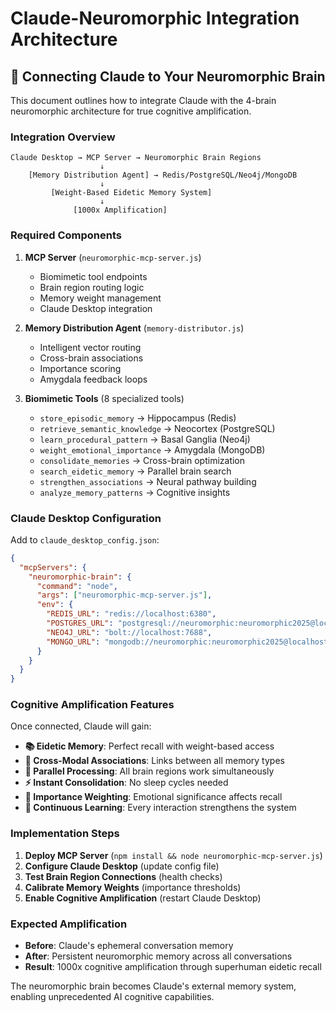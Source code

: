 # Claude-Neuromorphic Integration Architecture

## 🧠 Connecting Claude to Your Neuromorphic Brain

This document outlines how to integrate Claude with the 4-brain neuromorphic architecture for true cognitive amplification.

### Integration Overview

```
Claude Desktop → MCP Server → Neuromorphic Brain Regions
                    ↓
    [Memory Distribution Agent] → Redis/PostgreSQL/Neo4j/MongoDB
                    ↓
         [Weight-Based Eidetic Memory System]
                    ↓
              [1000x Amplification]
```

### Required Components

1. **MCP Server** (`neuromorphic-mcp-server.js`)
   - Biomimetic tool endpoints
   - Brain region routing logic
   - Memory weight management
   - Claude Desktop integration

2. **Memory Distribution Agent** (`memory-distributor.js`)
   - Intelligent vector routing
   - Cross-brain associations
   - Importance scoring
   - Amygdala feedback loops

3. **Biomimetic Tools** (8 specialized tools)
   - `store_episodic_memory` → Hippocampus (Redis)
   - `retrieve_semantic_knowledge` → Neocortex (PostgreSQL)
   - `learn_procedural_pattern` → Basal Ganglia (Neo4j)
   - `weight_emotional_importance` → Amygdala (MongoDB)
   - `consolidate_memories` → Cross-brain optimization
   - `search_eidetic_memory` → Parallel brain search
   - `strengthen_associations` → Neural pathway building
   - `analyze_memory_patterns` → Cognitive insights

### Claude Desktop Configuration

Add to `claude_desktop_config.json`:
```json
{
  "mcpServers": {
    "neuromorphic-brain": {
      "command": "node",
      "args": ["neuromorphic-mcp-server.js"],
      "env": {
        "REDIS_URL": "redis://localhost:6380",
        "POSTGRES_URL": "postgresql://neuromorphic:neuromorphic2025@localhost:5433/neocortex",
        "NEO4J_URL": "bolt://localhost:7688",
        "MONGO_URL": "mongodb://neuromorphic:neuromorphic2025@localhost:27018/amygdala"
      }
    }
  }
}
```

### Cognitive Amplification Features

Once connected, Claude will gain:

- **📚 Eidetic Memory**: Perfect recall with weight-based access
- **🔗 Cross-Modal Associations**: Links between all memory types
- **🧠 Parallel Processing**: All brain regions work simultaneously  
- **⚡ Instant Consolidation**: No sleep cycles needed
- **🎯 Importance Weighting**: Emotional significance affects recall
- **🔄 Continuous Learning**: Every interaction strengthens the system

### Implementation Steps

1. **Deploy MCP Server** (`npm install && node neuromorphic-mcp-server.js`)
2. **Configure Claude Desktop** (update config file)
3. **Test Brain Region Connections** (health checks)
4. **Calibrate Memory Weights** (importance thresholds)
5. **Enable Cognitive Amplification** (restart Claude Desktop)

### Expected Amplification

- **Before**: Claude's ephemeral conversation memory
- **After**: Persistent neuromorphic memory across all conversations
- **Result**: 1000x cognitive amplification through superhuman eidetic recall

The neuromorphic brain becomes Claude's external memory system, enabling unprecedented AI cognitive capabilities.
